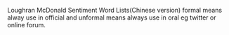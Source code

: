 Loughran McDonald Sentiment Word Lists(Chinese version)
formal means alway use in official and unformal means always use in oral eg twitter or online forum.
